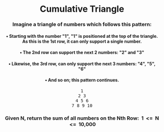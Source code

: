 <div align = 'center'>

# Cumulative Triangle

</div>

<div align = 'center'>

<h3>Imagine a triangle of numbers which follows this pattern:</h3>

<h4>•&nbsp;Starting with the number "1", "1" is positioned at the top of the triangle. As this is the 1st row, it can only support a single number.</h4>
<h4>•&nbsp;The 2nd row can support the next 2 numbers: "2" and "3"</h4>
<h4>•&nbsp;Likewise, the 3rd row, can only support the next 3 numbers: "4", "5", "6"</h4>
<h4>•&nbsp;And so on; this pattern continues.</h4>

<pre>1<br>2&nbsp;3<br>4&nbsp;5&nbsp;6<br>7&nbsp;8&nbsp;9&nbsp;10</pre>

<h3>Given N, return the sum of all numbers on the Nth Row: &nbsp;1 &nbsp;<=&nbsp; N &nbsp;<=&nbsp; 10,000</h3>

</div>
